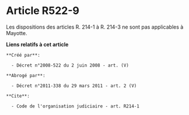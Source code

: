 # Article R522-9

Les dispositions des articles R. 214-1 à R. 214-3 ne sont pas applicables à Mayotte.

**Liens relatifs à cet article**

	**Créé par**:

	  - Décret n°2008-522 du 2 juin 2008 - art. (V)

	**Abrogé par**:

	  - Décret n°2011-338 du 29 mars 2011 - art. 2 (V)

	**Cite**:

	  - Code de l'organisation judiciaire - art. R214-1
